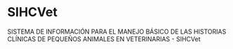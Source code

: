 # SIHCVet
SISTEMA DE INFORMACIÓN PARA EL MANEJO BÁSICO DE LAS HISTORIAS CLÍNICAS DE PEQUEÑOS ANIMALES EN VETERINARIAS - SIHCVet

